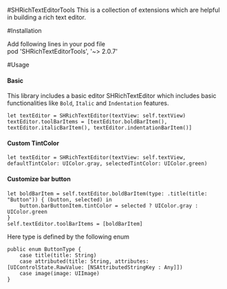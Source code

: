 #SHRichTextEditorTools
This is a collection of extensions which are helpful in building a rich text editor.

#Installation

Add following lines in your pod file  
pod 'SHRichTextEditorTools', '~> 2.0.7'

#Usage

#### Basic 
This library includes a basic editor SHRichTextEditor which includes basic functionalities like `Bold`, `Italic` and `Indentation` features.

```
let textEditor = SHRichTextEditor(textView: self.textView)
textEditor.toolBarItems = [textEditor.boldBarItem(), textEditor.italicBarItem(), textEditor.indentationBarItem()]

```
#### Custom TintColor

```
let textEditor = SHRichTextEditor(textView: self.textView, defaultTintColor: UIColor.gray, selectedTintColor: UIColor.green)

```

#### Customize bar button

```
let boldBarItem = self.textEditor.boldBarItem(type: .title(title: "Button")) { (button, selected) in
	button.barButtonItem.tintColor = selected ? UIColor.gray : UIColor.green
}
self.textEditor.toolBarItems = [boldBarItem]

```

Here type is defined by the following enum 	
```
public enum ButtonType {
	case title(title: String)
	case attributed(title: String, attributes: [UIControlState.RawValue: [NSAttributedStringKey : Any]])
	case image(image: UIImage)
}
```



